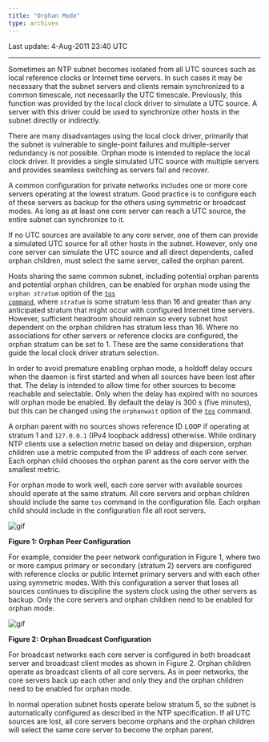 ```yaml
---
title: "Orphan Mode"
type: archives
---
```



Last update: 4-Aug-2011 23:40 UTC

* * *

Sometimes an NTP subnet becomes isolated from all UTC sources such as local reference clocks or Internet time servers. In such cases it may be necessary that the subnet servers and clients remain synchronized to a common timescale, not necessarily the UTC timescale. Previously, this function was provided by the local clock driver to simulate a UTC source. A server with this driver could be used to synchronize other hosts in the subnet directly or indirectly.

There are many disadvantages using the local clock driver, primarily that the subnet is vulnerable to single-point failures and multiple-server redundancy is not possible. Orphan mode is intended to replace the local clock driver. It provides a single simulated UTC source with multiple servers and provides seamless switching as servers fail and recover.

A common configuration for private networks includes one or more core servers operating at the lowest stratum. Good practice is to configure each of these servers as backup for the others using symmetric or broadcast modes. As long as at least one core server can reach a UTC source, the entire subnet can synchronize to it.

If no UTC sources are available to any core server, one of them can provide a simulated UTC source for all other hosts in the subnet. However, only one core server can simulate the UTC source and all direct dependents, called orphan children, must select the same server, called the orphan parent.

Hosts sharing the same common subnet, including potential orphan parents and potential orphan children, can be enabled for orphan mode using the <code>orphan _stratum_</code> option of the [<code>tos command</code>](/documentation/4.2.8-series/miscopt/), where <code>_stratum_</code> is some stratum less than 16 and greater than any anticipated stratum that might occur with configured Internet time servers. However, sufficient headroom should remain so every subnet host dependent on the orphan children has stratum less than 16. Where no associations for other servers or reference clocks are configured, the orphan stratum can be set to 1. These are the same considerations that guide the local clock driver stratum selection.

In order to avoid premature enabling orphan mode, a holdoff delay occurs when the daemon is first started and when all sources have been lost after that. The delay is intended to allow time for other sources to become reachable and selectable. Only when the delay has expired with no sources will orphan mode be enabled. By default the delay is 300 s (five minutes), but this can be changed using the <code>orphanwait</code> option of the [<code>tos</code>](/documentation/4.2.8-series/miscopt/) command.

A orphan parent with no sources shows reference ID <font face="Courier New, Courier, Monaco, monospace">LOOP</font> if operating at stratum 1 and `127.0.0.1` (IPv4 loopback address) otherwise. While ordinary NTP clients use a selection metric based on delay and dispersion, orphan children use a metric computed from the IP address of each core server. Each orphan child chooses the orphan parent as the core server with the smallest metric.

For orphan mode to work well, each core server with available sources should operate at the same stratum. All core servers and orphan children should include the same `tos` command in the configuration file. Each orphan child should include in the configuration file all root servers.

![gif](/documentation/pic/peer.gif)

**Figure 1: Orphan Peer Configuration**

For example, consider the peer network configuration in Figure 1, where two or more campus primary or secondary (stratum 2) servers are configured with reference clocks or public Internet primary servers and with each other using symmetric modes. With this configuration a server that loses all sources continues to discipline the system clock using the other servers as backup. Only the core servers and orphan children need to be enabled for orphan mode.

![gif](/documentation/pic/broad.gif)

**Figure 2: Orphan Broadcast Configuration**

For broadcast networks each core server is configured in both broadcast server and broadcast client modes as shown in Figure 2. Orphan children operate as broadcast clients of all core servers. As in peer networks, the core servers back up each other and only they and the orphan children need to be enabled for orphan mode.

In normal operation subnet hosts operate below stratum 5, so the subnet is automatically configured as described in the NTP specification. If all UTC sources are lost, all core servers become orphans and the orphan children will select the same core server to become the orphan parent.
